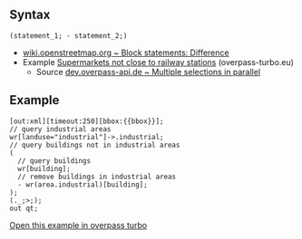 ## Syntax

    (statement_1; - statement_2;)

- [wiki.openstreetmap.org ~ Block statements: Difference](https://wiki.openstreetmap.org/wiki/Overpass_API/Overpass_QL#Difference)
- Example [Supermarkets not close to railway stations](https://overpass-turbo.eu/s/1heQ) (overpass-turbo.eu)
  - Source [dev.overpass-api.de ~ Multiple selections in parallel](https://dev.overpass-api.de/overpass-doc/en/preface/design.html#sets)

## Example

    [out:xml][timeout:250][bbox:{{bbox}}];
    // query industrial areas
    wr[landuse="industrial"]->.industrial;
    // query buildings not in industrial areas
    (
      // query buildings
      wr[building];
      // remove buildings in industrial areas
      - wr(area.industrial)[building];
    );
    (._;>;);
    out qt;

[Open this example in overpass turbo](https://overpass-turbo.eu/s/1hev)
